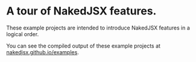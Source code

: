 # A tour of NakedJSX features.

These example projects are intended to introduce NakedJSX features in a logical order.

You can see the compiled output of these example projects at [nakedjsx.github.io/examples](https://nakedjsx.github.io/examples/).
